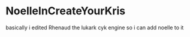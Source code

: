 # NoelleInCreateYourKris
basically i edited Rhenaud the lukark cyk engine so i can add noelle to it
